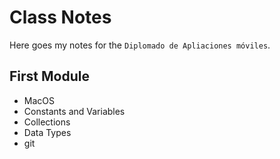# Class Notes

Here goes my notes for the `Diplomado de Apliaciones móviles`.

## First Module
- MacOS
- Constants and Variables
- Collections
- Data Types
- git
